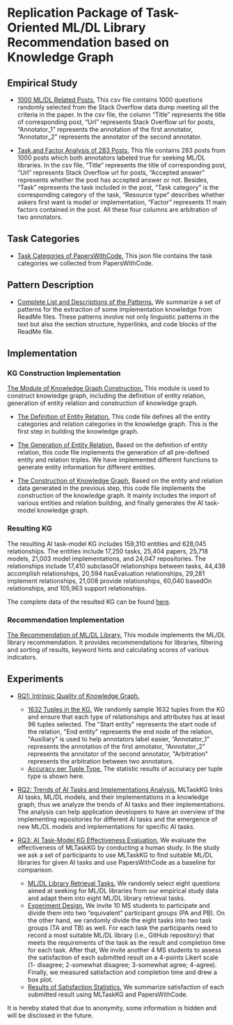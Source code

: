 # Replication Package of Task-Oriented ML/DL Library Recommendation based on Knowledge Graph
## Empirical Study
- [1000 ML/DL Related Posts.](https://github.com/MLTaskKG/MLTaskKG.github.io/tree/main/empirical_study/empirical_data_sample.xlsx)
This csv file contains 1000 questions randomly selected from the Stack Overflow data dump meeting all 
the criteria in the paper. In the csv file, the column “Title” represents the title of corresponding 
post, “Url” represents Stack Overflow url for posts, “Annotator_1” represents the annotation of the 
first annotator, “Annotator_2” represents the annotator of the second annotator.

- [Task and Factor Analysis of 283 Posts.](https://github.com/MLTaskKG/MLTaskKG.github.io/tree/main/empirical_study/empirical_data_annotation.xlsx)
This file contains 283 posts from 1000 posts which both annotators labeled true for seeking ML/DL 
libraries. In the csv file, “Title” represents the title of corresponding post, “Url” represents 
Stack Overflow url for posts, “Accepted answer” represents whether the post has accepted answer or not.
Besides, “Task” represents the task included in the post, “Task category” is the corresponding 
category of the task, “Resource type” describes whether askers first want is model or implementation, 
“Factor” represents 11 main factors contained in the post. All these four columns are arbitration of 
two annotators.

## Task Categories
- [Task Categories of PapersWithCode.](https://github.com/MLTaskKG/MLTaskKG.github.io/tree/main/task_categories.json)
This json file contains the task categories we collected from PapersWithCode. 

## Pattern Description
- [Complete List and Descriptions of the Patterns.](https://github.com/MLTaskKG/MLTaskKG.github.io/tree/main/pattern_description.xlsx)
We summarize a set of patterns for the extraction of some implementation knowledge from ReadMe files.
These patterns involve not only linguistic patterns in the text but also the section structure, hyperlinks, and code blocks of the ReadMe file. 

## Implementation
### KG Construction Implementation
[The Module of Knowledge Graph Construction.](https://github.com/MLTaskKG/MLTaskKG.github.io/tree/main/kg_construction/)
This module is used to construct knowledge graph, including the definition of entity relation, generation of entity relation and construction of knowledge graph.
- [The Definition of Entity Relation.](https://github.com/MLTaskKG/MLTaskKG.github.io/tree/main/kg_construction/entity_relation_category.py)
This code file defines all the entity categories and relation categories in the knowledge graph. This is the first step in building the knowledge graph.

- [The Generation of Entity Relation.](https://github.com/MLTaskKG/MLTaskKG.github.io/tree/main/kg_construction/entity_relation_generator.py)
Based on the definition of entity relation, this code file implements the generation of all pre-defined entity and relation triples. We have implemented different functions to generate entity information for different entities.

- [The Construction of Knowledge Graph.](https://github.com/MLTaskKG/MLTaskKG.github.io/tree/main/kg_construction/kg_constructor.py)
Based on the entity and relation data generated in the previous step, this code file implements the construction of the knowledge graph. It mainly includes the import of various entities and relation building, and finally generates the AI task-model knowledge graph.

### Resulting KG
The resulting AI task-model KG includes 159,310 entities and 628,045
relationships. The entities include 17,250 tasks, 25,404 papers, 25,718
models, 21,003 model implementations, and 24,047 repositories. The relationships 
include 17,410 subclassOf relationships between tasks, 44,438 accomplish 
relationships, 20,594 hasEvaluation relationships, 29,281 implement relationships, 
21,008 provide relationships, 60,040 basedOn relationships, and 105,963
support relationships. 

The complete data of the resulted KG can be found [here](https://github.com/MLTaskKG/MLTaskKG.github.io/tree/main/KG.rar). 

### Recommendation Implementation
[The Recommendation of ML/DL Library.](https://github.com/MLTaskKG/MLTaskKG.github.io/tree/main/lib_recommendation/)
This module implements the ML/DL library recommendation. 
It provides recommendations for libraries, filtering and sorting of results, keyword hints and calculating scores of various indicators.

## Experiments
- [RQ1: Intrinsic Quality of Knowledge Graph.](https://github.com/MLTaskKG/MLTaskKG.github.io/tree/main/RQ1/)
    - [1632 Tuples in the KG.](https://github.com/MLTaskKG/MLTaskKG.github.io/tree/main/RQ1/KG_tuples_for_intrinsic_quality_evaluation.xlsx)
We randomly sample 1632 tuples from the KG and ensure that each type of relationships and attributes has at least 96 tuples selected. 
The "Start entity" represents the start node of the relation, "End entity" represents the end node of the relation, 
"Auxiliary" is used to help annotators label easier, “Annotator_1” represents the annotation of the first annotator, “Annotator_2” 
represents the annotator of the second annotator, "Arbitration" represents the arbitration between two annotators. 
    - [Accuracy per Tuple Type.](https://github.com/MLTaskKG/MLTaskKG.github.io/tree/main/RQ1/Accuracy_per_tuple_type.xlsx)
The statistic results of accuracy per tuple type is shown here.

- [RQ2: Trends of AI Tasks and Implementations Analysis.](https://github.com/MLTaskKG/MLTaskKG.github.io/tree/main/RQ2/)
MLTaskKG links AI tasks, ML/DL models, and their implementations in a knowledge 
graph, thus we analyze the trends of AI tasks and their implementations. The 
analysis can help application developers to have an overview of the implementing
repositories for different AI tasks and the emergence of new ML/DL models and
implementations for specific AI tasks.

- [RQ3: AI Task-Model KG Effectiveness Evaluation.](https://github.com/MLTaskKG/MLTaskKG.github.io/tree/main/RQ3/)
We evaluate the effectiveness of MLTaskKG by conducting a human
study. In the study we ask a set of participants to use MLTaskKG to
find suitable ML/DL libraries for given AI tasks and use 
PapersWithCode as a baseline for comparison. 
    - [ML/DL Library Retrieval Tasks.](https://github.com/MLTaskKG/MLTaskKG.github.io/tree/main/RQ3/Tasks.docx)
We randomly select eight questions aimed at seeking for ML/DL libraries from our
empirical study data and adapt them into eight ML/DL library retrieval tasks.
    - [Experiment Design.](https://github.com/MLTaskKG/MLTaskKG.github.io/tree/main/RQ3/)
We invite 10 MS students to participate and divide
them into two “equivalent” participant groups (PA and PB).
On the other hand, we randomly divide the eight
tasks into two task groups (TA and TB) as well. For each task the 
participants need to record a most suitable ML/DL library 
(i.e., GitHub repository) that meets the requirements of the task 
as the result and completion time for each task. After that, We invite 
another 4 MS students to assess the satisfaction of each submitted result 
on a 4-points Likert scale (1- disagree; 2-somewhat disagree; 
3-somewhat agree; 4-agree). Finally, we measured satisfaction and 
completion time and drew a box plot. 
    - [Results of Satisfaction Statistics.](https://github.com/MLTaskKG/MLTaskKG.github.io/tree/main/RQ3/Satisfaction_Number_Statistics.xlsx)
We summarize satisfaction of each submitted result using MLTaskKG and PapersWithCode.

It is hereby stated that due to anonymity, some information is hidden and will be disclosed in the future.
